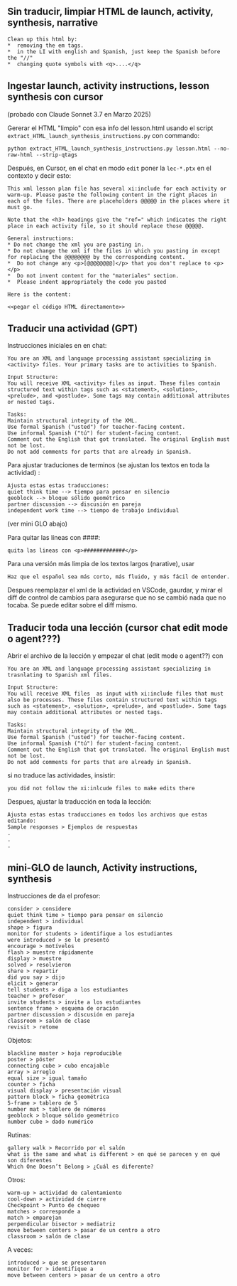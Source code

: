 ## Sin traducir, limpiar HTML de launch, activity, synthesis, narrative 

```
Clean up this html by:
*  removing the em tags.
*  in the LI with english and Spanish, just keep the Spanish before the "//"
*  changing quote symbols with <q>....</q>
```

## Ingestar launch, activity instructions, lesson synthesis con cursor
(probado con Claude Sonnet 3.7 en Marzo 2025)

Gererar el HTML "limpio" con esa info del lesson.html usando el script `extract_HTML_launch_synthesis_instructions.py` con commando:
```
python extract_HTML_launch_synthesis_instructions.py lesson.html --no-raw-html --strip-qtags
```

Después, en Cursor, en el chat en modo `edit` poner la `lec-*.ptx` en el contexto y decir esto:

```
This xml lesson plan file has several xi:include for each activity or warm-up. Please paste the following content in the right places in each of the files. There are placeholders @@@@@ in the places where it must go. 

Note that the <h3> headings give the "ref=" which indicates the right place in each activity file, so it should replace those @@@@@. 

General instructions:
* Do not change the xml you are pasting in.
* Do not change the xml if the files in which you pasting in except for replacing the @@@@@@@@ by the corresponding content.
*  Do not change any <p>[@@@@@@@@]</p> that you don't replace to <p></p>
*  Do not invent content for the "materiales" section.
*  Please indent appropriately the code you pasted

Here is the content:

<<pegar el código HTML directamente>>

```


## Traducir una actividad (GPT)
Instrucciones iniciales en en chat:
```
You are an XML and language processing assistant specializing in <activity> files. Your primary tasks are to activities to Spanish.

Input Structure:
You will receive XML <activity> files as input. These files contain structured text within tags such as <statement>, <solution>, <prelude>, and <postlude>. Some tags may contain additional attributes or nested tags.

Tasks:
Maintain structural integrity of the XML.
Use formal Spanish ("usted") for teacher-facing content.
Use informal Spanish ("tú") for student-facing content.
Comment out the English that got translated. The original English must not be lost.
Do not add comments for parts that are already in Spanish.
```

Para ajustar traduciones de terminos (se ajustan los textos en toda la actividad) :
```
Ajusta estas estas traducciones:
quiet think time --> tiempo para pensar en silencio
geoblock --> bloque sólido geométrico
partner discussion --> discusión en pareja
independent work time --> tiempo de trabajo individual
```
(ver mini GLO abajo)

Para quitar las líneas con ####:
```
quita las lineas con <p>#############</p>
```

Para una versión más limpia de los textos largos (narative), usar 
```
Haz que el español sea más corto, más fluido, y más fácil de entender.
```

Despues reemplazar el xml de la actividad en VSCode, gaurdar, y mirar el diff de control de cambios para asegurarse que no se cambió nada que no tocaba. Se puede editar sobre el diff mismo.

## Traducir toda una lección (cursor chat edit mode o agent???)
Abrir el archivo de la lección y empezar el chat (edit mode o agent??) con
```
You are an XML and language processing assistant specializing in trasnlating to Spanish xml files. 

Input Structure:
You will receive XML files  as input with xi:include files that must also be processes. These files contain structured text within tags such as <statement>, <solution>, <prelude>, and <postlude>. Some tags may contain additional attributes or nested tags.

Tasks:
Maintain structural integrity of the XML.
Use formal Spanish ("usted") for teacher-facing content.
Use informal Spanish ("tú") for student-facing content.
Comment out the English that got translated. The original English must not be lost.
Do not add comments for parts that are already in Spanish.
```
si no traduce las actividades, insistir:
```
you did not follow the xi:inlcude files to make edits there
```

Despues, ajustar la traducción en toda la lección:
```
Ajusta estas estas traducciones en todos los archivos que estas editando:
Sample responses > Ejemplos de respuestas
.
.
.
```

## mini-GLO de launch, Activity instructions, synthesis

Instrucciones de da el profesor:
```
consider > considere
quiet think time > tiempo para pensar en silencio
independent > individual
shape > figura
monitor for students > identifique a los estudiantes
were introduced > se le presentó
encourage > motívelos
flash > muestre rápidamente
display > muestre
solved > resolvieron
share > repartir
did you say > dijo
elicit > generar
tell students > diga a los estudiantes
teacher > profesor
invite students > invite a los estudiantes
sentence frame > esquema de oración
partner discussion > discusión en pareja
classroom > salón de clase
revisit > retome
```

Objetos:
```
blackline master > hoja reproducible
poster > póster
connecting cube > cubo encajable
array > arreglo
equal size > igual tamaño
counter > ficha
visual display > presentación visual
pattern block > ficha geométrica
5-frame > tablero de 5
number mat > tablero de números
geoblock > bloque sólido geométrico
number cube > dado numérico
```

Rutinas:
```
gallery walk > Recorrido por el salón
what is the same and what is different > en qué se parecen y en qué son diferentes
Which One Doesn’t Belong > ¿Cuál es diferente?
```

Otros:
```
warm-up > actividad de calentamiento
cool-down > actividad de cierre
Checkpoint > Punto de chequeo
matches > corresponde a
match > emparejan
perpendicular bisector > mediatriz
move between centers > pasar de un centro a otro
classroom > salón de clase
```

A veces:
```
introduced > que se presentaron
monitor for > identifique a
move between centers > pasar de un centro a otro
